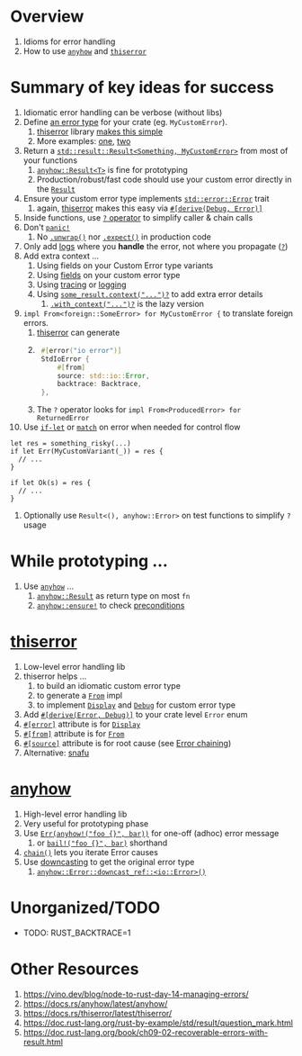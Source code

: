 # Overview
1. Idioms for error handling
1. How to use [`anyhow`](https://docs.rs/anyhow/latest/anyhow/) and [`thiserror`](https://docs.rs/thiserror/latest/thiserror/)


# Summary of key ideas for success
1. Idiomatic error handling can be verbose (without libs)
1. Define [an error type](https://docs.rs/thiserror/latest/thiserror/#example) for your crate (eg. `MyCustomError`).
    1. [thiserror](https://github.com/dtolnay/thiserror) library [makes this simple](https://docs.rs/thiserror/latest/thiserror/)
    1. More examples: [one](https://fettblog.eu/rust-enums-wrapping-errors/), [two](https://www.lpalmieri.com/posts/error-handling-rust/#modelling-errors-as-enums)
1. Return a [`std::result::Result<Something, MyCustomError>`](https://doc.rust-lang.org/std/result/enum.Result.html) from most of your functions
    1. [`anyhow::Result<T>`](https://docs.rs/anyhow/latest/anyhow/type.Result.html) is fine for prototyping
    1. Production/robust/fast code should use your custom error directly in the [`Result`](https://doc.rust-lang.org/std/result/enum.Result.html)
1. Ensure your custom error type implements [`std::error::Error`](https://doc.rust-lang.org/std/error/trait.Error.html) trait
    1. again, [thiserror](https://docs.rs/thiserror/latest/thiserror/derive.Error.html) makes this easy via [`#[derive(Debug, Error)]`](https://docs.rs/thiserror/latest/thiserror/derive.Error.html)
1. Inside functions, use [`?` operator](https://doc.rust-lang.org/reference/expressions/operator-expr.html#the-question-mark-operator) to simplify caller & chain calls
1. Don't [`panic!`](https://doc.rust-lang.org/std/macro.panic.html)
    1. No [`.unwrap()`](https://doc.rust-lang.org/std/result/enum.Result.html#method.unwrap) nor [`.expect()`](https://doc.rust-lang.org/std/result/enum.Result.html#method.expect) in production code
1. Only add [logs](./logging.md) where you **handle** the error, not where you propagate ([`?`](https://doc.rust-lang.org/reference/expressions/operator-expr.html#the-question-mark-operator))
1. Add extra context ...
    1. Using fields on your Custom Error type variants
    1. Using [fields](https://doc.rust-lang.org/rust-by-example/custom_types/enum.html#enums) on your custom error type
    1. Using [tracing](./tracing.md) or [logging](./logging.md)
    1. Using [`some_result.context("...")?`](https://docs.rs/anyhow/latest/anyhow/trait.Context.html) to add extra error details
        1. [`.with_context("...")?`](https://docs.rs/anyhow/latest/anyhow/trait.Context.html#tymethod.with_context) is the lazy version
1. `impl From<foreign::SomeError> for MyCustomError {` to translate foreign errors.
    1. [thiserror](https://docs.rs/thiserror/latest/thiserror/#details) can generate
    1. ```rust
        #[error("io error")]
        StdIoError {
            #[from]
            source: std::io::Error,
            backtrace: Backtrace,
        },
    1. The `?` operator looks for `impl From<ProducedError> for ReturnedError`
1. Use [`if-let`](https://doc.rust-lang.org/rust-by-example/flow_control/if_let.html) or [`match`](https://doc.rust-lang.org/book/ch09-02-recoverable-errors-with-result.html#matching-on-different-errors) on error when needed for control flow
```
let res = something_risky(...)
if let Err(MyCustomVariant(_)) = res {
  // ...
}

if let Ok(s) = res {
  // ...
}
```
1. Optionally use `Result<(), anyhow::Error>` on test functions to simplify `?` usage


# While prototyping ...
1. Use [`anyhow`](https://docs.rs/anyhow/latest/anyhow/) ...
    1. [`anyhow::Result`](https://docs.rs/anyhow/latest/anyhow/type.Result.html) as return type on most `fn`
    1. [`anyhow::ensure!`](https://docs.rs/anyhow/latest/anyhow/macro.ensure.html) to check [preconditions](https://github.com/google/guava/wiki/PreconditionsExplained)


# [thiserror](https://docs.rs/thiserror/latest/thiserror/)
1. Low-level error handling lib
1. thiserror helps ...
    1. to build an idiomatic custom error type
    1. to generate a [`From`](https://doc.rust-lang.org/std/convert/trait.From.html) impl
    1. to implement [`Display`](https://doc.rust-lang.org/std/fmt/trait.Display.html) and [`Debug`](https://doc.rust-lang.org/std/fmt/trait.Debug.html) for custom error type
1. Add [`#[derive(Error, Debug)]`](https://docs.rs/thiserror/latest/thiserror/#example) to your crate level `Error` enum
1. [`#[error]`](https://docs.rs/thiserror/latest/thiserror/#details) attribute is for [`Display`](https://doc.rust-lang.org/std/fmt/trait.Display.html)
1. [`#[from]`](https://docs.rs/thiserror/latest/thiserror/#details) attribute is for [`From`](https://doc.rust-lang.org/std/convert/trait.From.html)
1. [`#[source]`](https://docs.rs/thiserror/latest/thiserror/#details) attribute is for root cause (see [Error chaining](https://docs.rs/anyhow/latest/anyhow/struct.Chain.html))
1. Alternative: [snafu](https://docs.rs/snafu/latest/snafu/index.html)


# [anyhow](https://docs.rs/anyhow/latest/anyhow/)
1. High-level error handling lib
1. Very useful for prototyping phase
1. Use [`Err(anyhow!("foo {}", bar))`](https://docs.rs/anyhow/latest/anyhow/macro.anyhow.html) for one-off (adhoc) error message
    1. or [`bail!("foo {}", bar)`](https://docs.rs/anyhow/latest/anyhow/macro.bail.html) shorthand
1. [`chain()`](https://docs.rs/anyhow/latest/anyhow/struct.Chain.html) lets you iterate Error causes
1. Use [downcasting](https://docs.rs/anyhow/1.0.4/anyhow/struct.Error.html#example-1) to get the original error type
    1. [`anyhow::Error::downcast_ref::<io::Error>()`](https://docs.rs/anyhow/latest/anyhow/struct.Error.html#method.downcast_ref)


# Unorganized/TODO
- TODO: RUST_BACKTRACE=1


# Other Resources
1. https://vino.dev/blog/node-to-rust-day-14-managing-errors/
1. https://docs.rs/anyhow/latest/anyhow/
1. https://docs.rs/thiserror/latest/thiserror/
1. https://doc.rust-lang.org/rust-by-example/std/result/question_mark.html
1. https://doc.rust-lang.org/book/ch09-02-recoverable-errors-with-result.html
